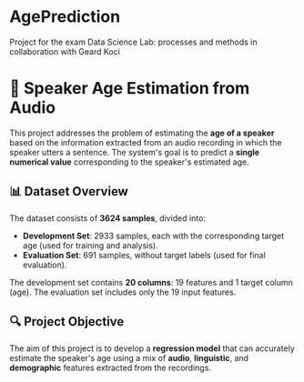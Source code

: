 # AgePrediction
Project for the exam Data Science Lab: processes and methods in collaboration with Geard Koci
# 🧠 Speaker Age Estimation from Audio

This project addresses the problem of estimating the **age of a speaker** based on the information extracted from an audio recording in which the speaker utters a sentence. The system's goal is to predict a **single numerical value** corresponding to the speaker's estimated age.

## 📊 Dataset Overview

The dataset consists of **3624 samples**, divided into:

- **Development Set**: 2933 samples, each with the corresponding target age (used for training and analysis).
- **Evaluation Set**: 691 samples, without target labels (used for final evaluation).

The development set contains **20 columns**: 19 features and 1 target column (age). The evaluation set includes only the 19 input features.

## 🔍 Project Objective

The aim of this project is to develop a **regression model** that can accurately estimate the speaker's age using a mix of **audio**, **linguistic**, and **demographic** features extracted from the recordings.
